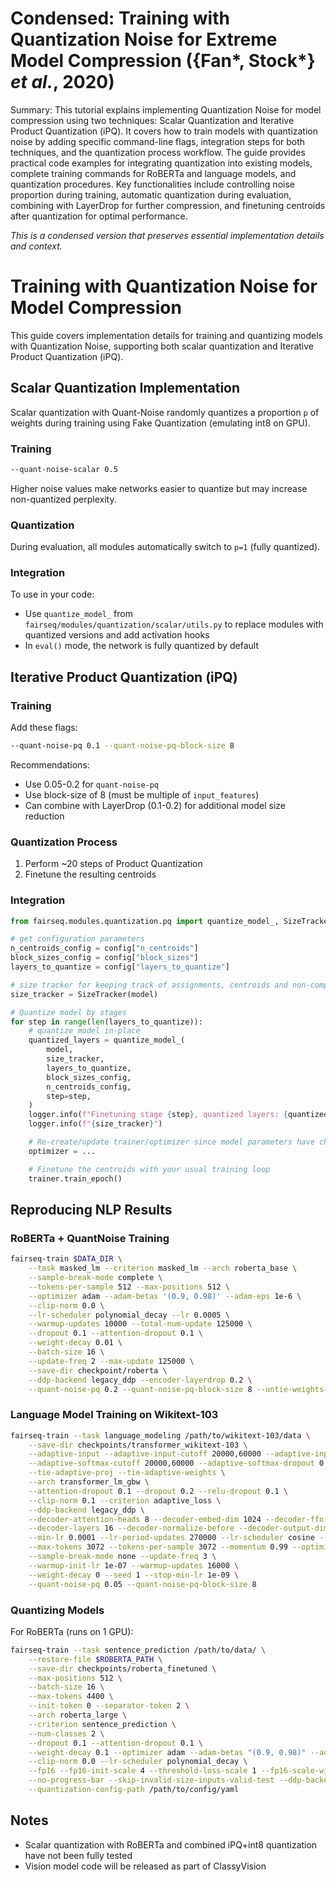 # Condensed: Training with Quantization Noise for Extreme Model Compression ({Fan\*, Stock\*} *et al.*, 2020)

Summary: This tutorial explains implementing Quantization Noise for model compression using two techniques: Scalar Quantization and Iterative Product Quantization (iPQ). It covers how to train models with quantization noise by adding specific command-line flags, integration steps for both techniques, and the quantization process workflow. The guide provides practical code examples for integrating quantization into existing models, complete training commands for RoBERTa and language models, and quantization procedures. Key functionalities include controlling noise proportion during training, automatic quantization during evaluation, combining with LayerDrop for further compression, and finetuning centroids after quantization for optimal performance.

*This is a condensed version that preserves essential implementation details and context.*

# Training with Quantization Noise for Model Compression

This guide covers implementation details for training and quantizing models with Quantization Noise, supporting both scalar quantization and Iterative Product Quantization (iPQ).

## Scalar Quantization Implementation

Scalar quantization with Quant-Noise randomly quantizes a proportion `p` of weights during training using Fake Quantization (emulating int8 on GPU).

### Training
```bash
--quant-noise-scalar 0.5
```
Higher noise values make networks easier to quantize but may increase non-quantized perplexity.

### Quantization
During evaluation, all modules automatically switch to `p=1` (fully quantized).

### Integration
To use in your code:
- Use `quantize_model_` from `fairseq/modules/quantization/scalar/utils.py` to replace modules with quantized versions and add activation hooks
- In `eval()` mode, the network is fully quantized by default

## Iterative Product Quantization (iPQ)

### Training
Add these flags:
```bash
--quant-noise-pq 0.1 --quant-noise-pq-block-size 8
```

Recommendations:
- Use 0.05-0.2 for `quant-noise-pq`
- Use block-size of 8 (must be multiple of `input_features`)
- Can combine with LayerDrop (0.1-0.2) for additional model size reduction

### Quantization Process
1. Perform ~20 steps of Product Quantization
2. Finetune the resulting centroids

### Integration
```python
from fairseq.modules.quantization.pq import quantize_model_, SizeTracker

# get configuration parameters
n_centroids_config = config["n_centroids"]
block_sizes_config = config["block_sizes"]
layers_to_quantize = config["layers_to_quantize"]

# size tracker for keeping track of assignments, centroids and non-compressed sizes
size_tracker = SizeTracker(model)

# Quantize model by stages
for step in range(len(layers_to_quantize)):
    # quantize model in-place
    quantized_layers = quantize_model_(
        model,
        size_tracker,
        layers_to_quantize,
        block_sizes_config,
        n_centroids_config,
        step=step,
    )
    logger.info(f"Finetuning stage {step}, quantized layers: {quantized_layers}")
    logger.info(f"{size_tracker}")

    # Re-create/update trainer/optimizer since model parameters have changed
    optimizer = ...

    # Finetune the centroids with your usual training loop
    trainer.train_epoch()
```

## Reproducing NLP Results

### RoBERTa + QuantNoise Training
```bash
fairseq-train $DATA_DIR \
    --task masked_lm --criterion masked_lm --arch roberta_base \
    --sample-break-mode complete \
    --tokens-per-sample 512 --max-positions 512 \
    --optimizer adam --adam-betas '(0.9, 0.98)' --adam-eps 1e-6 \
    --clip-norm 0.0 \
    --lr-scheduler polynomial_decay --lr 0.0005 \
    --warmup-updates 10000 --total-num-update 125000 \
    --dropout 0.1 --attention-dropout 0.1 \
    --weight-decay 0.01 \
    --batch-size 16 \
    --update-freq 2 --max-update 125000 \
    --save-dir checkpoint/roberta \
    --ddp-backend legacy_ddp --encoder-layerdrop 0.2 \
    --quant-noise-pq 0.2 --quant-noise-pq-block-size 8 --untie-weights-roberta
```

### Language Model Training on Wikitext-103
```bash
fairseq-train --task language_modeling /path/to/wikitext-103/data \
    --save-dir checkpoints/transformer_wikitext-103 \
    --adaptive-input --adaptive-input-cutoff 20000,60000 --adaptive-input-factor 4 \
    --adaptive-softmax-cutoff 20000,60000 --adaptive-softmax-dropout 0.2 --adaptive-softmax-factor 4.0 \
    --tie-adaptive-proj --tie-adaptive-weights \
    --arch transformer_lm_gbw \
    --attention-dropout 0.1 --dropout 0.2 --relu-dropout 0.1 \
    --clip-norm 0.1 --criterion adaptive_loss \
    --ddp-backend legacy_ddp \
    --decoder-attention-heads 8 --decoder-embed-dim 1024 --decoder-ffn-embed-dim 4096 --decoder-input-dim 1024 \
    --decoder-layers 16 --decoder-normalize-before --decoder-output-dim 1024 \
    --min-lr 0.0001 --lr-period-updates 270000 --lr-scheduler cosine --lr-shrink 0.75 --lr 1.0 --t-mult 2.0 \
    --max-tokens 3072 --tokens-per-sample 3072 --momentum 0.99 --optimizer nag \
    --sample-break-mode none --update-freq 3 \
    --warmup-init-lr 1e-07 --warmup-updates 16000 \
    --weight-decay 0 --seed 1 --stop-min-lr 1e-09 \
    --quant-noise-pq 0.05 --quant-noise-pq-block-size 8
```

### Quantizing Models
For RoBERTa (runs on 1 GPU):
```bash
fairseq-train --task sentence_prediction /path/to/data/ \
    --restore-file $ROBERTA_PATH \
    --save-dir checkpoints/roberta_finetuned \
    --max-positions 512 \
    --batch-size 16 \
    --max-tokens 4400 \
    --init-token 0 --separator-token 2 \
    --arch roberta_large \
    --criterion sentence_prediction \
    --num-classes 2 \
    --dropout 0.1 --attention-dropout 0.1 \
    --weight-decay 0.1 --optimizer adam --adam-betas "(0.9, 0.98)" --adam-eps 1e-06 \
    --clip-norm 0.0 --lr-scheduler polynomial_decay \
    --fp16 --fp16-init-scale 4 --threshold-loss-scale 1 --fp16-scale-window 128 \
    --no-progress-bar --skip-invalid-size-inputs-valid-test --ddp-backend legacy_ddp \
    --quantization-config-path /path/to/config/yaml
```

## Notes
- Scalar quantization with RoBERTa and combined iPQ+int8 quantization have not been fully tested
- Vision model code will be released as part of ClassyVision